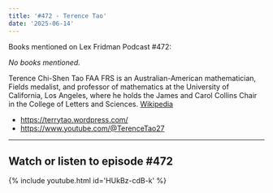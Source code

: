 ```yaml
---
title: '#472 - Terence Tao'
date: '2025-06-14'
---
```


Books mentioned on Lex Fridman Podcast #472:

*No books mentioned.*

<!--more-->

Terence Chi-Shen Tao FAA FRS is an Australian-American mathematician, Fields medalist, and professor of mathematics at the University of California, Los Angeles, where he holds the James and Carol Collins Chair in the College of Letters and Sciences. <a href="https://en.wikipedia.org/wiki/Terence_Tao" target="_blank">Wikipedia</a>

- <a href="https://terrytao.wordpress.com/" target="_blank">https://terrytao.wordpress.com/</a>
- <a href="https://www.youtube.com/@TerenceTao27" target="_blank">https://www.youtube.com/@TerenceTao27</a>

- - - - - -

## Watch or listen to episode #472

{% include youtube.html id='HUkBz-cdB-k' %}